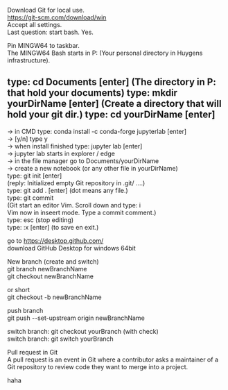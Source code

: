 
Download Git for local use.  
https://git-scm.com/download/win  
Accept all settings.  
Last question: start bash. Yes.  

Pin MINGW64 to taskbar.  
The MINGW64 Bash starts in P: (Your personal directory in Huygens infrastructure).   

type: cd Documents [enter]  (The directory in P: that hold your documents)
type: mkdir yourDirName [enter]  (Create a directory that will hold your git dir.)
type: cd yourDirName [enter]  
--

-> in CMD type: conda install -c conda-forge jupyterlab [enter]  
-> [y/n] type y  
-> when install finished type: jupyter lab [enter]  
-> jupyter lab starts in explorer / edge  
-> in the file manager go to Documents/yourDirName   
-> create a new notebook (or any other file in yourDirName)  
type: git init [enter]  
(reply: Initialized empty Git repository in .git/ ....)  
type: git add . [enter] (dot means any file.)  
type: git commit  
(Git start an editor Vim. Scroll down and type: i   
Vim now in inseert mode. Type a commit comment.)  
type: esc (stop editing)  
type: :x [enter] (to save en exit.)  

go to https://desktop.github.com/  
download GitHub Desktop for windows 64bit  

New branch (create and switch)  
git branch newBranchName  
git checkout newBranchName  

or short  
git checkout -b newBranchName  

push branch  
git push --set-upstream origin newBranchName  

switch branch: git checkout yourBranch (with check)  
switch branch: git switch yourBranch  

Pull request in Git  
A pull request is an event in Git where a contributor asks a maintainer of a Git repository to review code they want to merge into a project.

haha
